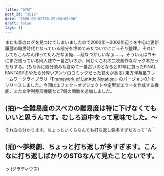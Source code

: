 ```yaml
---
title: "発掘"
post_id: "3512"
date: "2006-09-02T08:25:00+09:00"
draft: false
tags: []
---
```



またも昔のログを見つけてしまいましたので2000年～2002年辺りを中心に更新履歴の暗黒時代となっている部分を埋めてみたついでにごっそり整理。 それにしてもこんなん作ってたんだなぁ俺……超なつかしいなぁ……。そういえばウチにまだ残っている同人誌で一番古いのが、同じくこれの二次創作なギャグ本だったりする。(ちなみに処分済みも含めて一番古いのとなると97年に買ったFINAL FANTASYのやたら分厚いアンソロコミックだった覚えがある) 東方弾幕風フレームワークライブラリ『[Framework of LunAtic Notation](/tag/flan)』のバージョン0.1iをリリースしました。今回はエフェクトオブジェクトや定型文エラーを作成する機能、また文字列整形機能など7個の関数を追加しました。
## (拍)～全難易度のスペカの難易度は特に下げなくてもいいと思うんです。むしろ道中をって意味でした。～
それなら分かります。ちょっといくらなんでも打ち返し弾多すぎだろって 'Ａ｀
## (拍)～夢終劇、ちょっと打ち返しが多すぎます。こんなに打ち返しばかりのSTGなんて見たことないです。
っ (グラディウス)
